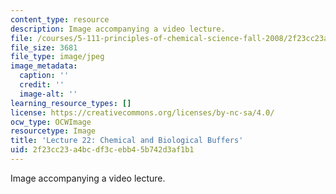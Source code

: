 ```yaml
---
content_type: resource
description: Image accompanying a video lecture.
file: /courses/5-111-principles-of-chemical-science-fall-2008/2f23cc23a4bcdf3cebb45b742d3af1b1_22.jpg
file_size: 3681
file_type: image/jpeg
image_metadata:
  caption: ''
  credit: ''
  image-alt: ''
learning_resource_types: []
license: https://creativecommons.org/licenses/by-nc-sa/4.0/
ocw_type: OCWImage
resourcetype: Image
title: 'Lecture 22: Chemical and Biological Buffers'
uid: 2f23cc23-a4bc-df3c-ebb4-5b742d3af1b1
---
```

Image accompanying a video lecture.